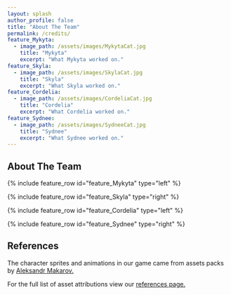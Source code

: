 ```yaml
---
layout: splash
author_profile: false
title: "About The Team"
permalink: /credits/
feature_Mykyta:
  - image_path: /assets/images/MykytaCat.jpg
    title: "Mykyta"
    excerpt: "What Mykyta worked on."
feature_Skyla:
  - image_path: /assets/images/SkylaCat.jpg
    title: "Skyla"
    excerpt: "What Skyla worked on."
feature_Cordelia:
  - image_path: /assets/images/CordeliaCat.jpg
    title: "Cordelia"
    excerpt: "What Cordelia worked on."
feature_Sydnee:
  - image_path: /assets/images/SydneeCat.jpg
    title: "Sydnee"
    excerpt: "What Sydnee worked on."
---
```


## About The Team

{% include feature_row id="feature_Mykyta" type="left" %}

{% include feature_row id="feature_Skyla" type="right" %}

{% include feature_row id="feature_Cordelia" type="left" %}

{% include feature_row id="feature_Sydnee" type="right" %}


## References

The character sprites and animations in our game came from assets packs by [Aleksandr Makarov.](https://iknowkingrabbit.itch.io/)

For the full list of asset attributions view our [references page.](https://wolflegend523.github.io/CSS385_GameDocuments/references/) 
